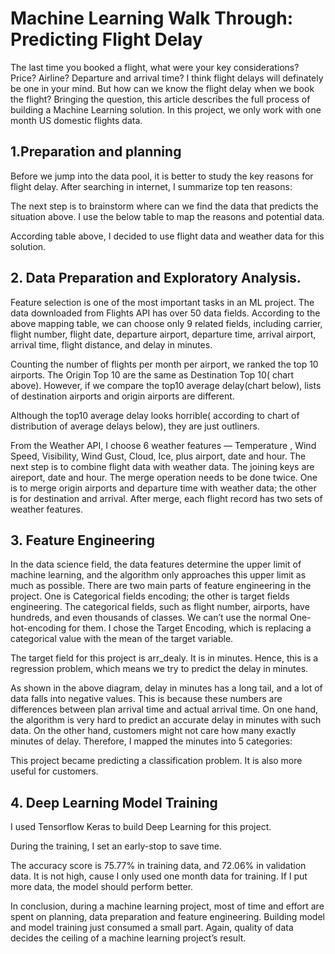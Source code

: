# Machine Learning Walk Through: Predicting Flight Delay
The last time you booked a flight, what were your key considerations? Price? Airline? Departure and arrival time? I think flight delays will definately be one in your mind. But how can we know the flight delay when we book the flight?
Bringing the question, this article describes the full process of building a Machine Learning solution. In this project, we only work with one month US domestic flights data.
## 1.Preparation and planning
Before we jump into the data pool, it is better to study the key reasons for flight delay. After searching in internet, I summarize top ten reasons:

The next step is to brainstorm where can we find the data that predicts the situation above. I use the below table to map the reasons and potential data.

According table above, I decided to use flight data and weather data for this solution.

## 2. Data Preparation and Exploratory Analysis.
Feature selection is one of the most important tasks in an ML project. The data downloaded from Flights API has over 50 data fields. According to the above mapping table, we can choose only 9 related fields, including carrier, flight number, flight date, departure airport, departure time, arrival airport, arrival time, flight distance, and delay in minutes.

Counting the number of flights per month per airport, we ranked the top 10 airports. The Origin Top 10 are the same as Destination Top 10( chart above). However, if we compare the top10 average delay(chart below), lists of destination airports and origin airports are different.

Although the top10 average delay looks horrible( according to chart of distribution of average delays below), they are just outliners.

From the Weather API, I choose 6 weather features — Temperature , Wind Speed, Visibility, Wind Gust, Cloud, Ice, plus airport, date and hour.
The next step is to combine flight data with weather data. The joining keys are aireport, date and hour. The merge operation needs to be done twice. One is to merge origin airports and departure time with weather data; the other is for destination and arrival. After merge, each flight record has two sets of weather features.

## 3. Feature Engineering
In the data science field, the data features determine the upper limit of machine learning, and the algorithm only approaches this upper limit as much as possible.
There are two main parts of feature engineering in the project. One is Categorical fields encoding; the other is target fields engineering.
The categorical fields, such as flight number, airports, have hundreds, and even thousands of classes. We can’t use the normal One-hot-encoding for them. I chose the Target Encoding, which is replacing a categorical value with the mean of the target variable.

The target field for this project is arr_dealy. It is in minutes. Hence, this is a regression problem, which means we try to predict the delay in minutes.

As shown in the above diagram, delay in minutes has a long tail, and a lot of data falls into negative values. This is because these numbers are differences between plan arrival time and actual arrival time. On one hand, the algorithm is very hard to predict an accurate delay in minutes with such data. On the other hand, customers might not care how many exactly minutes of delay. Therefore, I mapped the minutes into 5 categories:

This project became predicting a classification problem. It is also more useful for customers.
## 4. Deep Learning Model Training
I used Tensorflow Keras to build Deep Learning for this project.

During the training, I set an early-stop to save time.

The accuracy score is 75.77% in training data, and 72.06% in validation data. It is not high, cause I only used one month data for training. If I put more data, the model should perform better.

In conclusion, during a machine learning project, most of time and effort are spent on planning, data preparation and feature engineering. Building model and model training just consumed a small part. Again, quality of data decides the ceiling of a machine learning project’s result.

